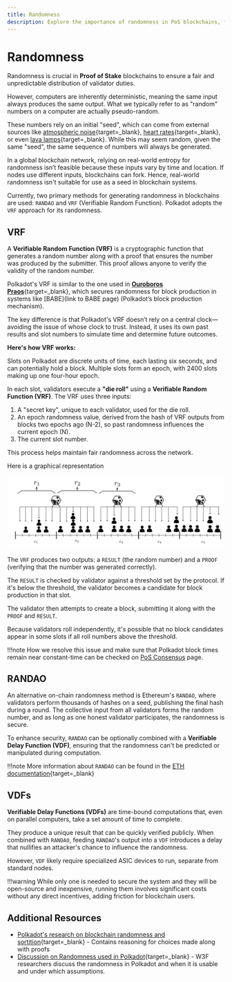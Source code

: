```yaml
---
title: Randomness
description: Explore the importance of randomness in PoS blockchains, focusing on Polkadot’s VRF-based approach to ensure fairness and security in validator selection.
---
```


# Randomness

Randomness is crucial in **Proof of Stake** blockchains to ensure a fair and unpredictable distribution of validator duties. 

However, computers are inherently deterministic, meaning the same input always produces the same output. What we typically refer to as "random" numbers on a computer are actually pseudo-random. 

These numbers rely on an initial "seed", which can come from external sources like [atmospheric noise](https://www.random.org/randomness/){target=\_blank}, [heart rates](https://mdpi.altmetric.com/details/47574324){target=\_blank}, or even [lava lamps](https://en.wikipedia.org/wiki/Lavarand){target=\_blank}. While this may seem random, given the same "seed", the same sequence of numbers will always be generated.

In a global blockchain network, relying on real-world entropy for randomness isn’t feasible because these inputs vary by time and location. If nodes use different inputs, blockchains can fork. Hence, real-world randomness isn't suitable for use as a seed in blockchain systems.

Currently, two primary methods for generating randomness in blockchains are used: `RANDAO` and `VRF` (Verifiable Random Function). Polkadot adopts the `VRF` approach for its randomness.

## VRF

A **Verifiable Random Function (VRF)** is a cryptographic function that generates a random number along with a proof that ensures the number was produced by the submitter. This proof allows anyone to verify the validity of the random number.

Polkadot's VRF is similar to the one used in [**Ouroboros Praos**](https://eprint.iacr.org/2017/573.pdf){target=\_blank}, which secures randomness for block production in systems like [BABE](link to BABE page) (Polkadot’s block production mechanism). 

The key difference is that Polkadot's VRF doesn’t rely on a central clock—avoiding the issue of whose clock to trust. Instead, it uses its own past results and slot numbers to simulate time and determine future outcomes.

**Here's how VRF works:**

Slots on Polkadot are discrete units of time, each lasting six seconds, and can potentially hold a block. Multiple slots form an epoch, with 2400 slots making up one four-hour epoch.

In each slot, validators execute a **"die roll"** using a **Verifiable Random Function (VRF)**. The VRF uses three inputs:

1. A "secret key", unique to each validator, used for the die roll.
2. An epoch randomness value, derived from the hash of VRF outputs from blocks two epochs ago (N-2), so past randomness influences the current epoch (N).
3. The current slot number.

This process helps maintain fair randomness across the network.

Here is a graphical representation

![](/images/polkadot-protocol/basics/blocks-transactions-fees/randomness/slots-epochs.webp)

The `VRF` produces two outputs: a `RESULT` (the random number) and a `PROOF` (verifying that the number was generated correctly).

The `RESULT` is checked by validator against a threshold set by the protocol. If it's below the threshold, the validator becomes a candidate for block production in that slot. 

The validator then attempts to create a block, submitting it along with the `PROOF` and `RESULT`.

Because validators roll independently, it's possible that no block candidates appear in some slots if all roll numbers above the threshold. 

!!!note
    How we resolve this issue and make sure that Polkadot block times remain near constant-time can be checked on [PoS Consensus]() page.

## RANDAO

An alternative on-chain randomness method is Ethereum's `RANDAO`, where validators perform thousands of hashes on a seed, publishing the final hash during a round. The collective input from all validators forms the random number, and as long as one honest validator participates, the randomness is secure.

To enhance security, `RANDAO` can be optionally combined with a **Verifiable Delay Function (VDF)**, ensuring that the randomness can't be predicted or manipulated during computation.

!!!note
    More information about `RANDAO` can be found in the [ETH documentation](https://eth2book.info/capella/part2/building_blocks/randomness/){target=\_blank}

## VDFs

**Verifiable Delay Functions (VDFs)** are time-bound computations that, even on parallel computers, take a set amount of time to complete. 

They produce a unique result that can be quickly verified publicly. When combined with `RANDAO`, feeding `RANDAO`'s output into a `VDF` introduces a delay that nullifies an attacker's chance to influence the randomness.

However, `VDF` likely require specialized ASIC devices to run, separate from standard nodes. 

!!!warning 
    While only one is needed to secure the system and they will be open-source and inexpensive, running them involves significant costs without any direct incentives, adding friction for blockchain users.

## Additional Resources

- [Polkadot's research on blockchain randomness and sortition](https://research.web3.foundation/Polkadot/protocols/block-production){target=\_blank} - Contains reasoning for choices made along with proofs
- [Discussion on Randomness used in Polkadot](https://github.com/use-ink/ink/issues/57){target=\_blank} - W3F researchers discuss the randomness in Polkadot and when it is usable and under which assumptions.